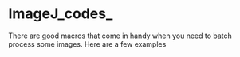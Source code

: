 # ImageJ_codes_
There are good macros that come in handy when you need to batch process some images. Here are a few examples 


